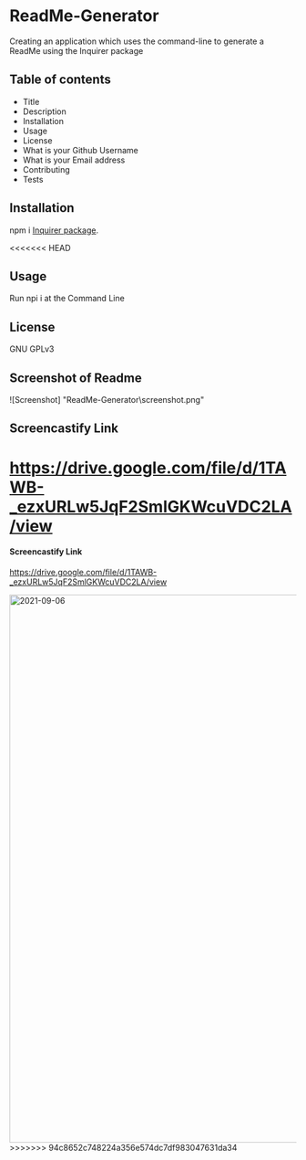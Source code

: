 # ReadMe-Generator
Creating an application which uses the command-line to generate a ReadMe using the Inquirer package


## Table of contents
* Title 
* Description 
* Installation
* Usage
* License
* What is your Github Username
* What is your Email address
* Contributing
* Tests

## Installation
npm i  [Inquirer package](https://www.npmjs.com/package/inquirer).

<<<<<<< HEAD

## Usage
Run npi i at the Command Line

## License
GNU GPLv3


## Screenshot of Readme
![Screenshot] "ReadMe-Generator\screenshot.png"

## Screencastify Link
https://drive.google.com/file/d/1TAWB-_ezxURLw5JqF2SmlGKWcuVDC2LA/view
=======
#### Screencastify Link
https://drive.google.com/file/d/1TAWB-_ezxURLw5JqF2SmlGKWcuVDC2LA/view

<img width="960" alt="2021-09-06" src="https://user-images.githubusercontent.com/84681197/135768435-d3258c4f-af9f-4718-9871-3293215e805e.png">
>>>>>>> 94c8652c748224a356e574dc7df983047631da34
